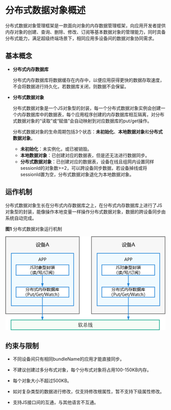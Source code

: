 # 分布式数据对象概述

分布式数据对象管理框架是一款面向对象的内存数据管理框架，向应用开发者提供内存对象的创建、查询、删除、修改、订阅等基本数据对象的管理能力，同时具备分布式能力，满足超级终端场景下，相同应用多设备间的数据对象协同需求。


## 基本概念

- **分布式内存数据库**
  
  分布式内存数据库将数据缓存在内存中，以便应用获得更快的数据存取速度，不会将数据进行持久化，若数据库关闭，则数据不会保留。


- **分布式数据对象**

  分布式数据对象是一个JS对象型的封装，每一个分布式数据对象实例会创建一个内存数据库中的数据表，每个应用程序创建的内存数据库相互隔离，对分布式数据对象的“读取”或“赋值”会自动映射到对应数据库的put/get操作。

  分布式数据对象的生命周期包括3个状态：**未初始化**、**本地数据对象**和**分布式数据对象**。

  - **未初始化**：未实例化，或已被销毁。
  - **本地数据对象**：已创建对应的数据表，但是还无法进行数据同步。
  - **分布式数据对象**：已创建对应的数据表，设备在线且组网内设置同样sessionId的对象数>=2，可以跨设备同步数据，若设备掉线或将sessionId置为空，分布式数据对象退化为本地数据对象。


## 运作机制

分布式数据对象生长在分布式内存数据库之上，在分布式内存数据库上进行了JS对象型的封装，能像操作本地变量一样操作分布式数据对象，数据的跨设备同步由系统自动完成。

**图1** 分布式数据对象运行机制

![how-distributedobject-works](figures/how-distributedobject-works.png)




## 约束与限制

- 不同设备间只有相同bundleName的应用才能直接同步。

- 不建议创建过多分布式对象，每个分布式对象将占用100-150KB内存。

- 每个对象大小不超过500KB。

- 如对复杂类型的数据进行修改，仅支持修改根属性，暂不支持下级属性修改。
  
- 支持JS接口间的互通，与其他语言不互通。

